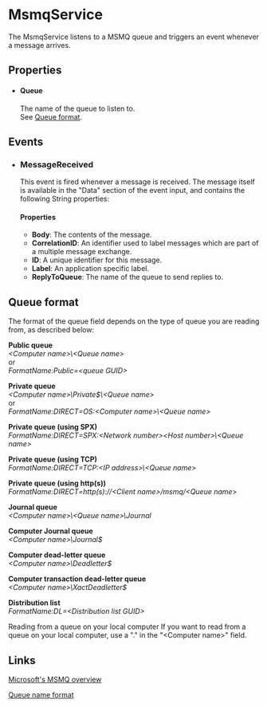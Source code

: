 MsmqService
===========

The MsmqService listens to a MSMQ queue and triggers an event whenever a message
arrives.

Properties
----------

-  #### Queue

    The name of the queue to listen to.  
     See [Queue format](#queueformat).

Events
------

-  ### MessageReceived

    This event is fired whenever a message is received. The message
    itself is available in the "Data" section of the event input, and contains the following String properties:   

    #### Properties
    -  **Body**: The contents of the message.
    -  **CorrelationID**: An identifier used to label messages which are part of a multiple message exchange.
    -  **ID**: A unique identifier for this message.
    -  **Label**: An application specific label.
    -  **ReplyToQueue**: The name of the queue to send replies to.


<a name="queueformat"></a>Queue format
------------

The format of the queue field depends on the type of queue you are
reading from, as described below:

  **Public queue**  
*\<Computer name\>\\\<Queue name\>*  
or  
*FormatName:Public=\<queue GUID\>*

  **Private queue**  
*\<Computer name\>\\Private\$\\\<Queue name\>*  
or  
*FormatName:DIRECT=OS:\<Computer name\>\\\<Queue name\>*
                                                

  **Private queue (using SPX)**  
*FormatName:DIRECT=SPX:\<Network number\>\<Host number\>\\\<Queue name\>* 
                                                

  **Private queue (using TCP)**  
*FormatName:DIRECT=TCP:\<IP address\>\\\<Queue name\>*
                                                

  **Private queue (using http(s))**  
*FormatName:DIRECT=http(s)://<Client name\>/msmq/<Queue name*\>

  **Journal queue**  
*\<Computer name\>\\\<Queue name\>\\Journal*                             

  **Computer Journal queue**  
*\<Computer name\>\\Journal\$*

  **Computer dead-letter queue**  
*\<Computer name\>\\Deadletter\$*

  **Computer transaction dead-letter queue**  
*\<Computer name\>\\XactDeadletter\$*

  **Distribution list**  
*FormatName:DL=\<Distribution list GUID\>*
                                                

  Reading from a queue on your local computer   If you want to read from a queue on your local computer, use a "." in the "\<Computer name\>" field.  


Links
-----

[Microsoft's MSMQ
overview](http://msdn.microsoft.com/en-us/library/ms711472(v=vs.85).aspx%20)

[Queue name
format](http://technet.microsoft.com/en-us/library/cc778392(v=ws.10).aspx)
